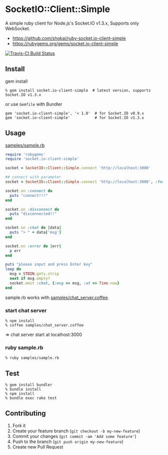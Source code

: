 # SocketIO::Client::Simple
A simple ruby client for Node.js's Socket.IO v1.3.x, Supports only WebSocket.

- https://github.com/shokai/ruby-socket.io-client-simple
- https://rubygems.org/gems/socket.io-client-simple

[![Travis-CI Build Status](https://travis-ci.org/shokai/ruby-socket.io-client-simple.png?branch=master)](https://travis-ci.org/shokai/ruby-socket.io-client-simple)

## Install

gem install

    % gem install socket.io-client-simple  # latest version, supports Socket.IO v1.3.x


or use `Gemfile` with Bundler

    gem 'socket.io-client-simple', '< 1.0'  # for Socket.IO v0.9.x
    gem 'socket.io-client-simple'           # for Socket.IO v1.3.x


## Usage

[samples/sample.rb](https://github.com/shokai/ruby-socket.io-client-simple/blob/master/samples/sample.rb)
```ruby
require 'rubygems'
require 'socket.io-client-simple'

socket = SocketIO::Client::Simple.connect 'http://localhost:3000'

## connect with parameter
socket = SocketIO::Client::Simple.connect 'http://localhost:3000', :foo => "bar"

socket.on :connect do
  puts "connect!!!"
end

socket.on :disconnect do
  puts "disconnected!!"
end

socket.on :chat do |data|
  puts "> " + data['msg']
end

socket.on :error do |err|
  p err
end

puts "please input and press Enter key"
loop do
  msg = STDIN.gets.strip
  next if msg.empty?
  socket.emit :chat, {:msg => msg, :at => Time.now}
end
```

sample.rb works with [samples/chat_server.coffee](https://github.com/shokai/ruby-socket.io-client-simple/blob/master/samples/chat_server.coffee).

### start chat server

    % npm install
    % coffee samples/chat_server.coffee

=> chat server start at localhost:3000


### ruby sample.rb

    % ruby samples/sample.rb

## Test

    % gem install bundler
    % bundle install
    % npm install
    % bundle exec rake test


## Contributing

1. Fork it
2. Create your feature branch (`git checkout -b my-new-feature`)
3. Commit your changes (`git commit -am 'Add some feature'`)
4. Push to the branch (`git push origin my-new-feature`)
5. Create new Pull Request
